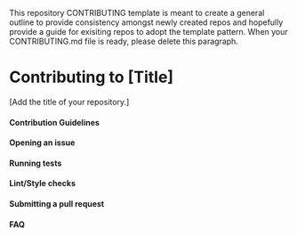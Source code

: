 This repository CONTRIBUTING template is meant to create a general outline to provide consistency amongst newly created repos and hopefully provide a guide for exisiting repos to adopt the template pattern. When your CONTRIBUTING.md file is ready, please delete this paragraph.

# Contributing to [Title]

[Add the title of your repository.]

#### Contribution Guidelines

#### Opening an issue

#### Running tests

#### Lint/Style checks

#### Submitting a pull request

#### FAQ
